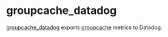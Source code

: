 # groupcache_datadog

[groupcache_datadog](https://github.com/udhos/groupcache_datadog) exports [groupcache](https://github.com/modernprogram/groupcache) metrics to Datadog.
